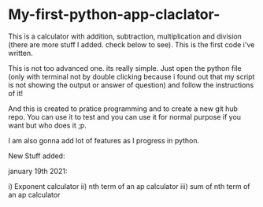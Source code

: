 # My-first-python-app-claclator-
This is a calculator with addition, subtraction, multiplication and division (there are more stuff I added. check below to see).  This is the first code i've written. 

This is not too advanced one. its really simple. Just open the python file (only with terminal not by double clicking because i found out that my script is not showing the output or answer of question) and follow the instructions of it!

And this is created to pratice programming and to create a new git hub repo. You can use it to test and you can use it for normal purpose if you want but who does it ;p.

I am also gonna add lot of features as I progress in python.

New Stuff added:

january 19th 2021: 

i) Exponent calculator
ii) nth term of an ap calculator
iii) sum of nth term of an ap calculator
